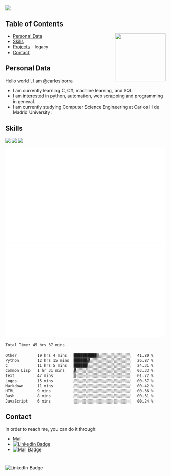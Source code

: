 <!-- Hello World! This is Carlos Iborra's readme -->

<a href = "url"><img src = "https://user-images.githubusercontent.com/41797418/153309984-33746328-34c8-45d9-8810-296fdc9a1686.gif" align="center" ></a>

## Table of Contents
<a href = "url"><img src = "https://media.giphy.com/media/jdPMeyv9rn0hZHh8n9/giphy.gifhttps://media.giphy.com/media/kH1DBkPNyZPOk0BxrM/giphy.gif" align="right" width="160" height="150"></a>
* [Personal Data](#personal-data) 
* [Skills](#skills)
* [Projects](#projects) - legacy
* [Contact](#contact)

## Personal Data
Hello world!, I am @carlosiborra
  - I am currently learning C, C#, machine learning, and SQL.
  - I am interested in python, automation, web scrapping and programming in general.
  - I am currently studying Computer Science Engineering at Carlos III de Madrid University .

## Skills
![](https://img.shields.io/badge/Code-Python-informational?style=flat&logo=python&logoColor=white&color=yellow)
![](https://img.shields.io/badge/Code-Selenium-informational?style=flat&logo=Selenium&logoColor=white&color=brown)
![](https://img.shields.io/badge/Code-Arduino-informational?style=flat&logo=Arduino&logoColor=white&color=lightgrey)

<!-- This better GitHub stats were provided by https://github.com/jstrieb/github-stats -->
<a href="https://github.com/carlosiborra/Better-GitHub-Stats">
<img src="https://github.com/carlosiborra/Better-GitHub-Stats/blob/master/generated/overview.svg#gh-dark-mode-only" />
<img src="https://github.com/carlosiborra/Better-GitHub-Stats/blob/master/generated/languages.svg#gh-dark-mode-only" />
</a>

<!--START_SECTION:waka-->

```text
Total Time: 45 hrs 37 mins

Other         19 hrs 4 mins   ██████████▒░░░░░░░░░░░░░░   41.80 %
Python        12 hrs 15 mins  ██████▓░░░░░░░░░░░░░░░░░░   26.87 %
C             11 hrs 5 mins   ██████░░░░░░░░░░░░░░░░░░░   24.31 %
Common Lisp   1 hr 31 mins    ▓░░░░░░░░░░░░░░░░░░░░░░░░   03.33 %
Text          47 mins         ▒░░░░░░░░░░░░░░░░░░░░░░░░   01.72 %
Logos         15 mins         ░░░░░░░░░░░░░░░░░░░░░░░░░   00.57 %
Markdown      11 mins         ░░░░░░░░░░░░░░░░░░░░░░░░░   00.42 %
HTML          9 mins          ░░░░░░░░░░░░░░░░░░░░░░░░░   00.36 %
Bash          8 mins          ░░░░░░░░░░░░░░░░░░░░░░░░░   00.31 %
JavaScript    6 mins          ░░░░░░░░░░░░░░░░░░░░░░░░░   00.24 %
```

<!--END_SECTION:waka-->

## Contact
In order to reach me, you can do it through:
  - Mail
  - [![LinkedIn Badge](https://img.shields.io/badge/LinkedIn-Profile-informational?style=flat&logo=linkedin&logoColor=white&color=0D76A8)](https://www.linkedin.com/in/carlos-iborra-llopis-bb84a1214/)
  - [![Mail Badge](https://img.shields.io/static/v1?label=My&message=WebPage&color=red)](https://carlosiborra.github.io/carlosiborra/)

#
![LinkedIn Badge](http://ForTheBadge.com/images/badges/built-by-developers.svg)

<!-- See you! -->
